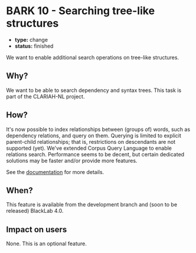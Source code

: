 # BARK 10 - Searching tree-like structures

- **type:** change
- **status:** finished

We want to enable additional search operations on tree-like structures.

## Why?

We want to be able to search dependency and syntax trees.
This task is part of the CLARIAH-NL project.

## How?

It's now possible to index relationships between (groups of) words, such as dependency relations, and query on them. Querying is limited to explicit parent-child relationships; that is, restrictions on descendants are not supported (yet). We've extended Corpus Query Language to enable relations search. Performance seems to be decent, but certain dedicated solutions may be faster and/or provide more features.

See the [documentation](https://blacklab.ivdnt.org/guide/query-language/relations.html) for more details.

## When?

This feature is available from the development branch and (soon to be released) BlackLab 4.0.

## Impact on users

None. This is an optional feature.
